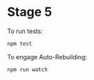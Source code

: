 Stage 5
=======

To run tests:

```bash
npm test
```

To engage Auto-Rebuilding:

```bash
npm run watch
```
